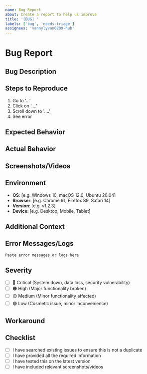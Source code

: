```yaml
---
name: Bug Report
about: Create a report to help us improve
title: '[BUG] '
labels: ['bug', 'needs-triage']
assignees: 'vannylyvan0209-hub'
---
```


# Bug Report

## Bug Description
<!-- A clear and concise description of what the bug is -->

## Steps to Reproduce
<!-- Steps to reproduce the behavior -->
1. Go to '...'
2. Click on '....'
3. Scroll down to '....'
4. See error

## Expected Behavior
<!-- A clear and concise description of what you expected to happen -->

## Actual Behavior
<!-- A clear and concise description of what actually happened -->

## Screenshots/Videos
<!-- If applicable, add screenshots or videos to help explain your problem -->

## Environment
<!-- Please complete the following information -->
- **OS**: [e.g. Windows 10, macOS 12.0, Ubuntu 20.04]
- **Browser**: [e.g. Chrome 91, Firefox 89, Safari 14]
- **Version**: [e.g. v1.2.3]
- **Device**: [e.g. Desktop, Mobile, Tablet]

## Additional Context
<!-- Add any other context about the problem here -->

## Error Messages/Logs
<!-- If applicable, paste any error messages or logs -->

```
Paste error messages or logs here
```

## Severity
<!-- Mark the appropriate severity level -->
- [ ] 🔴 Critical (System down, data loss, security vulnerability)
- [ ] 🟠 High (Major functionality broken)
- [ ] 🟡 Medium (Minor functionality affected)
- [ ] 🟢 Low (Cosmetic issue, minor inconvenience)

## Workaround
<!-- If you have found a workaround, please describe it here -->

## Checklist
- [ ] I have searched existing issues to ensure this is not a duplicate
- [ ] I have provided all the required information
- [ ] I have tested this on the latest version
- [ ] I have included relevant screenshots/videos
